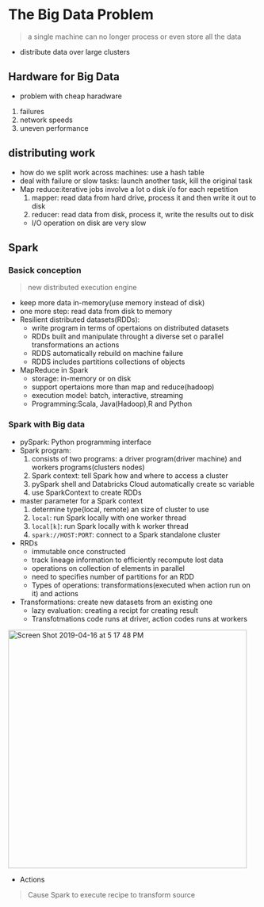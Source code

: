 # The Big Data Problem
> a single machine can no longer process or even store all the data
* distribute data over large clusters

##  Hardware for Big Data
* problem with cheap haradware
1. failures
2. network speeds
3. uneven performance

## distributing work
* how do we split work across machines: use a hash table
* deal with failure or slow tasks: launch another task, kill the original task
* Map reduce:iterative jobs involve a lot o disk i/o for each repetition
  1. mapper: read data from hard drive, process it and then write it out to disk
  2. reducer: read data from disk, process it, write the results out to disk
  *  I/O operation on disk are very slow

## Spark
### Basick conception
> new distributed execution engine
* keep more data in-memory(use memory instead of disk)
* one more step: read data from disk to memory
* Resilient distributed datasets(RDDs): 
  * write program in terms of opertaions on distributed datasets
  * RDDs built and manipulate throught a diverse set o parallel transformations an actions
  * RDDS automatically rebuild on machine failure
  * RDDS includes partitions collections of objects 
* MapReduce in Spark
  * storage: in-memory or on disk
  * support opertaions more than map and reduce(hadoop)
  * execution model: batch, interactive, streaming
  * Programming:Scala, Java(Hadoop),R and Python
  
### Spark with Big data
* pySpark: Python programming interface
* Spark program:
  1. consists of two programs: a driver program(driver machine) and workers programs(clusters nodes)
  2. Spark context: tell Spark how and where to access a cluster
  3. pySpark shell and Databricks Cloud automatically create sc variable
  4. use SparkContext to create RDDs
* master parameter for a Spark context
  1. determine type(local, remote) an size of cluster to use
  2. `local`: run Spark locally with one worker thread
  3. `local[k]`:  run Spark locally with k worker thread
  4. `spark://HOST:PORT`: connect to a Spark standalone cluster
* RRDs
  * immutable once constructed
  * track lineage information to efficiently recompute lost data
  * operations on collection of elements in parallel
  * need to specifies number of partitions for an RDD
  * Types of operations: transformations(executed when action run on it) and actions
* Transformations: create new datasets from an existing one
  * lazy evaluation: creating a recipt for creating result
  * Transfotmations code runs at driver, action codes runs at workers
<img width="481" alt="Screen Shot 2019-04-16 at 5 17 48 PM" src="https://user-images.githubusercontent.com/27160394/56244730-a525dd00-606b-11e9-8236-ad0f7e1c87e9.png">

* Actions
> Cause Spark to execute recipe to transform source




